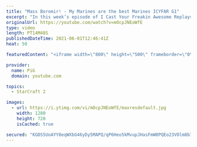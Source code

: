 ```yaml
---
title: "Mass Boromir! - My Marines are the best Marines ICYFAR G1"
excerpt: "In this week’s episode of I Cast Your Freakin Awesome Replays (ICYFAR) players sent in their replays where they massed units that “are not supposed to be massed”!  CURRENT ICYFAR CHALLENGE: \"Always prioritise BM over macro\" - Use sprays and dancing as much as possible. Send submissions to eonblu95@gmail.com"
originalUrl: https://youtube.com/watch?v=mOcpJNEoWfE
type: video
length: PT14M48S
publishedDateTime: 2021-06-01T12:46:41Z
heat: 50

featuredContent: "<iframe width=\"800\" height=\"500\" frameborder=\"0\" src=\"https://www.youtube.com/embed/mOcpJNEoWfE\" allow=\"accelerometer; autoplay; encrypted-media; gyroscope; picture-in-picture\" allowfullscreen></iframe>"

provider:
  name: PiG
  domain: youtube.com

topics:
  - StarCraft 2

images:
  - url: https://i.ytimg.com/vi/mOcpJNEoWfE/maxresdefault.jpg
    width: 1280
    height: 720
    isCached: true

secured: "KGDS5UoAYY8eqWXbG46yDy5MAPQ/qP6Heo5kMvupJHasFmW8PQEo23VOlm8b7/u+cyQgEDpuKzthNa+h+MAunGEqPK8Wg4deuKngpaVuiIqH8COe3GDR85KMcBOo5TUa91cCx2jKn7gOnomW8K/k7qKzivbSviFCTYWpaTJIvAGbXvdxD8UKIvL5ax7xhNMKvMjMOFVgWQLYEx4jBWiJv7ga5C70Ac2JtIT6R8fcDg1kXOSwKRQYZLSx5/+Y6AUsmj0bhlKVhCoRKoaXxx9ud+As2m/kd2M3axAFgMwGNlbxqJ02VLr6NvX3Mte/WcsHWXfwc7xFCt83Q9yKVuMlF1NY2UIHUiHQpKZjjvSxEvSagRLNEheM6uC43oz6cvub74WrMgyPS0iT0JcvNMMDeCS3kkThTFn7MsB12TqAHxo=;M+mzUOJys5lGwdhBAsrCsA=="
---
```


